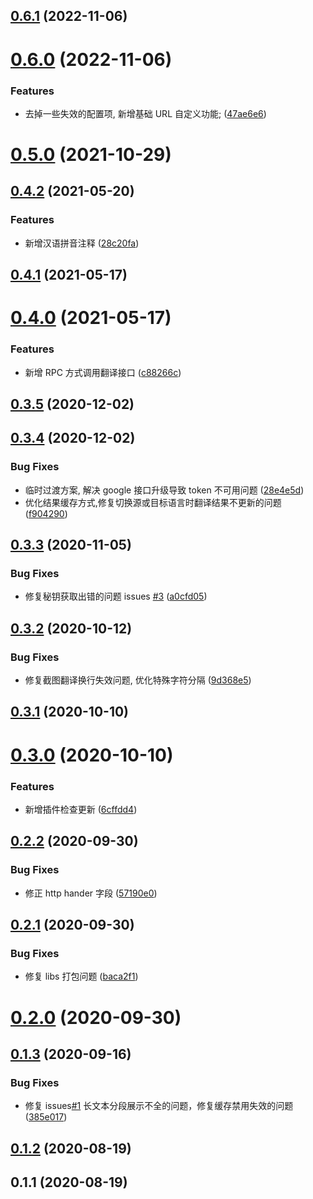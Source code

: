 ## [0.6.1](https://github.com/roojay520/bobplugin-google-translate/compare/v0.6.0...v0.6.1) (2022-11-06)



# [0.6.0](https://github.com/roojay520/bobplugin-google-translate/compare/v0.5.0...v0.6.0) (2022-11-06)

### Features

- 去掉一些失效的配置项, 新增基础 URL 自定义功能; ([47ae6e6](https://github.com/roojay520/bobplugin-google-translate/commit/47ae6e6efff87730dbf689f43970e74119957975))

# [0.5.0](https://github.com/roojay520/bobplugin-google-translate/compare/v0.4.2...v0.5.0) (2021-10-29)

## [0.4.2](https://github.com/roojay520/bobplugin-google-translate/compare/v0.4.1...v0.4.2) (2021-05-20)

### Features

- 新增汉语拼音注释 ([28c20fa](https://github.com/roojay520/bobplugin-google-translate/commit/28c20facc2dff823d3ccf50cc3e48973650430dc))

## [0.4.1](https://github.com/roojay520/bobplugin-google-translate/compare/v0.4.0...v0.4.1) (2021-05-17)

# [0.4.0](https://github.com/roojay520/bobplugin-google-translate/compare/v0.3.5...v0.4.0) (2021-05-17)

### Features

- 新增 RPC 方式调用翻译接口 ([c88266c](https://github.com/roojay520/bobplugin-google-translate/commit/c88266c690b206b096688f5c1d67a736d5e1df82))

## [0.3.5](https://github.com/roojay520/bobplugin-google-translate/compare/v0.3.4...v0.3.5) (2020-12-02)

## [0.3.4](https://github.com/roojay520/bobplugin-google-translate/compare/v0.3.3...v0.3.4) (2020-12-02)

### Bug Fixes

- 临时过渡方案, 解决 google 接口升级导致 token 不可用问题 ([28e4e5d](https://github.com/roojay520/bobplugin-google-translate/commit/28e4e5db5034d0d43abf151443050951ff5fbe5d))
- 优化结果缓存方式,修复切换源或目标语言时翻译结果不更新的问题 ([f904290](https://github.com/roojay520/bobplugin-google-translate/commit/f904290bdad307e7711e8972e6c34dcd5044909e))

## [0.3.3](https://github.com/roojay520/bobplugin-google-translate/compare/v0.3.2...v0.3.3) (2020-11-05)

### Bug Fixes

- 修复秘钥获取出错的问题 issues [#3](https://github.com/roojay520/bobplugin-google-translate/issues/3) ([a0cfd05](https://github.com/roojay520/bobplugin-google-translate/commit/a0cfd05ce1a1ad04c0c98bc3c9fbef830f35747f))

## [0.3.2](https://github.com/roojay520/bobplugin-google-translate/compare/v0.3.1...v0.3.2) (2020-10-12)

### Bug Fixes

- 修复截图翻译换行失效问题, 优化特殊字符分隔 ([9d368e5](https://github.com/roojay520/bobplugin-google-translate/commit/9d368e5a848359dbe900c72847d6de32823fcbc2))

## [0.3.1](https://github.com/roojay520/bobplugin-google-translate/compare/v0.3.0...v0.3.1) (2020-10-10)

# [0.3.0](https://github.com/roojay520/bobplugin-google-translate/compare/v0.2.2...v0.3.0) (2020-10-10)

### Features

- 新增插件检查更新 ([6cffdd4](https://github.com/roojay520/bobplugin-google-translate/commit/6cffdd483bed143ea23e3961ac4837d1f5fc61ec))

## [0.2.2](https://github.com/roojay520/bobplugin-google-translate/compare/v0.2.1...v0.2.2) (2020-09-30)

### Bug Fixes

- 修正 http hander 字段 ([57190e0](https://github.com/roojay520/bobplugin-google-translate/commit/57190e071344d9c5f59a5a3487a48bc7f81f5800))

## [0.2.1](https://github.com/roojay520/bobplugin-google-translate/compare/v0.2.0...v0.2.1) (2020-09-30)

### Bug Fixes

- 修复 libs 打包问题 ([baca2f1](https://github.com/roojay520/bobplugin-google-translate/commit/baca2f1d450aad92e7e724352c928c6e7ee9176c))

# [0.2.0](https://github.com/roojay520/bobplugin-google-translate/compare/v0.1.3...v0.2.0) (2020-09-30)

## [0.1.3](https://github.com/roojay520/bobplugin-google-translate/compare/v0.1.2...v0.1.3) (2020-09-16)

### Bug Fixes

- 修复 issues[#1](https://github.com/roojay520/bobplugin-google-translate/issues/1) 长文本分段展示不全的问题，修复缓存禁用失效的问题 ([385e017](https://github.com/roojay520/bobplugin-google-translate/commit/385e0175def739b0a39dad336cf0203ca4cea94c))

## [0.1.2](https://github.com/roojay520/bobplugin-google-translate/compare/v0.1.1...v0.1.2) (2020-08-19)

## 0.1.1 (2020-08-19)
